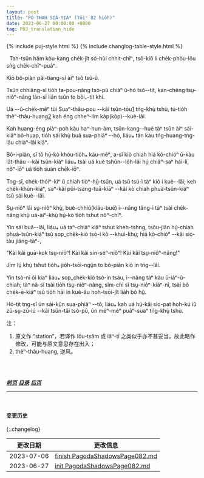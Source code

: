 ```yaml
---
layout: post
title: "PÓ-THAH SIÂ-YIÁᴺ (Tŏiⁿ 82 hio̍h)"
date: 2023-06-27 00:00:00 +0800
tag: PUJ_translation_hide
---
```


{% include puj-style.html %}
{% include changlog-table-style.html %}

<!-- The cost of boat and men is about four shillings a day, while the cost of travel by sedan-chair is about threepence per mile. -->
&nbsp;&nbsp;Tah-tsûn hăm kòu-kang che̍k-jît só-hùi chhit-chîⁿ, tsŏ-kiō li che̍k-phòu-lōu sǹg che̍k-chîⁿ-puàⁿ.
<!-- A chair is not always to be obtained. -->
Kiō bô-piàn pâi-tiang-sî àiⁿ tsŏ tsŭ-ŭ.
<!-- A boat can usually be secured by a man, though a woman may sometimes fail to get a passage. -->
Tsûn chhiâng-sî tio̍h ta-pou-nâng tsò-pû chiàⁿ ŭ-hó tsŏ&#x002D;&#x002D;tit, kan-chĕng tsṳ-niôⁿ-nâng lân-sî liân tsûn to bŏi₊-tit khí.
<!-- Returning homeward from a station upon the Swatow Bay, I one night found a head wind and surging waves opposing me. -->
Uá --ŭ-che̍k-mêⁿ tùi Suaⁿ-thâu-pou &#x002D;&#x002D;kâi tsûn-tōu<a href="#note_1" class="note">1</a> tńg-khṳ̀ tshù, tú-tio̍h thêⁿ-thâu-huang<a href="#note_2" class="note">2</a> kah éng chheⁿ-lím ka̍p(ko̍p)&#x002D;&#x002D;kuè-lâi.
<!-- After beating against these until dark, my boatmen declared it impossible to make any progress, and said that we must run in beside the shore, and wait until the wind should veer and the tide turn. -->
Kah huang-éng piàⁿ-poh kàu haⁿ-hun-àm, tsûn-kang&#x002D;&#x002D;hué tàⁿ tsûn àiⁿ sái-kiâⁿ bô-huap, tio̍h sái khṳ̀ buâ sua-phiâⁿ &#x002D;&#x002D;hó, liáu⁎ tán kàu tńg-huang-tńg-lâu chiàⁿ-lâi kiâⁿ.
<!-- I had to decide whether I would toss all night where I was, or call a smaller boat, with strong oarsmen, to take me the remaining three miles. -->
Bô-i-piàn, sĭ tŏ hṳ́-kò khóu-tio̍h⁎ kàu-mêⁿ, a-sĭ kiò chiah hiá kò-chióⁿ ŭ-kàu la̍t-thâu &#x002D;&#x002D;kâi tsûn-kiáⁿ liáu⁎ tsài uá kuè tshûn&#x002D;&#x002D;lo̍h-lâi hṳ́ chiâⁿ-saⁿ hái-lí, nŏⁿ-iōⁿ uá tio̍h suán che̍k-iōⁿ.
<!-- I decided to have a fishing-boat called as soon as one was sighted; and, after some waiting, a little tub came along, manned by three stalwart rowers. -->
Tng-sî, che̍k-thóiⁿ-kìⁿ ŭ chiah tiòⁿ-hṳ̂-tsûn, uá tsŭ tsú-ì tàⁿ kiò i kuè&#x002D;&#x002D;lâi; keh che̍k-khùn-kiáⁿ, saⁿ-kâi pûi-tsàng-tuā-kiāⁿ &#x002D;&#x002D;kâi kò chiah phuà-tsûn-kiáⁿ tsŭ sái kuè&#x002D;&#x002D;lâi.
<!-- A prolonged bargaining was terminated by their agreeing to take one passenger to my landing-place for thirteenpence halfpenny. -->
Sṳ-niôⁿ lâi sṳ-niôⁿ khṳ̀, bué-chhiú(kiáu-bué) i&#x002D;&#x002D;nâng tâng-ì tàⁿ tsài che̍k-nâng khṳ̀ uá-àiⁿ-khṳ̀ hṳ́-kò tio̍h tshut nŏⁿ-chîⁿ.
<!-- They came alongside, and I stepped out from my cabin, when suddenly the little tub paddled off with might and main; the rowers exclaiming simultaneously to each other, -->
Yin sái buâ&#x002D;&#x002D;lâi, liáu⁎ uá taⁿ-chiàⁿ kiâⁿ tshut kheh-tshng, tsŏu-jiân hṳ́-chiah phuà-tsûn-kiáⁿ tsŭ sop_che̍k-kiò tsò-i kò &#x002D;&#x002D;khui-khṳ̀; hiá kò-chióⁿ &#x002D;&#x002D;kâi sio-tàu jiáng-tàⁿ-,
<!-- "It is a foreign lady! It is a teacheress! It is a woman!" -->
"Kài kâi guā-kok tsṳ-niôⁿ! Kài kâi sin-seⁿ-niôⁿ! Kài kâi tsṳ-niôⁿ-nâng!"
<!-- No bribe would induce them to return. -->
Jīm lṳ́ khṳ̀ tshut tio̍h⁎ jio̍h-tsōi-ngṳ̂n to bô-piàn kiò in tńg&#x002D;&#x002D;lâi.
<!-- Their grave response to all ridicule of their sudden fright and flight was, that if they were to carry even so much of womankind as a female infant a span long, their boat would catch no fish for many days thereafter. -->
Yin tsò-nî ŏi kiaⁿ liáu⁎ sop_che̍k-kiò tsò-in tsáu, i&#x002D;&#x002D;nâng tàⁿ kàu ŭ-iáⁿ-ŭ-chiah; tàⁿ nâ-sĭ tsài tio̍h tsṳ-niôⁿ-nâng, sĭm-chì sĭ tsṳ-niôⁿ-kiáⁿ-nî, tsài bô che̍k-ē-kiáⁿ tsŭ tio̍h hāi in kuè-ău hoh-tsōi-jît lia̍h bô hṳ̂.
<!-- Happily, we were near shore; and with my long-known and trusty steersman as "guide, philosopher, and friend," I sped on foot over the hills to my home. -->
Hó-tit tng-sî ún sái-kṳ̆n sua-phiâⁿ &#x002D;&#x002D;tŏ; liáu⁎ kah uá hṳ́-kâi sio-pat hoh-kú iŭ zû-sṳ-zû-iú &#x002D;&#x002D;kâi tsûn-tăi tsò-pû, ún méⁿ-méⁿ puâⁿ-suaⁿ tńg-khṳ̀ tshù.
<br>

注：
1. <span id="note_1">原文作 “station”，若译作 lōu-tsăm 或 iâⁿ-tī 之类似乎亦不甚妥当，故此略作修改，可能与原文意思存在出入；</span>
2. <span id="note_2">thêⁿ-thâu-huang, 逆风。</span>
<!-- 内注：此词译者记得家乡说法为 thêng-thâu-huang，但结合《卓威廉词典》，首音暂作 thêⁿ，待日后有必要再行增补。 -->
<br>

<br>

***[前页](PagodaShadowsPage080-081.html)***
***[目录](PagodaShadowsPreface.html#ma̍k-lo̍k)***
***[后页](PagodaShadowsPage083-084.html)***

---
<br>

#### 变更历史

{:.changelog}

| 更改日期 | 更改信息 |
| --- | --- |
| 2023-07-06 | <a href="https://github.com/DonAnthonyLee/DonAnthonyLee.github.io/commit/9f38f03e6a82d08c77f73d2b2b444ddc35116fa5" target="_blank">finish PagodaShadowsPage082.md</a> |
| 2023-06-27 | <a href="https://github.com/DonAnthonyLee/DonAnthonyLee.github.io/commit/1612e446cc9757f2c1d38d20dbb728706c674e30" target="_blank">init PagodaShadowsPage082.md</a> |
